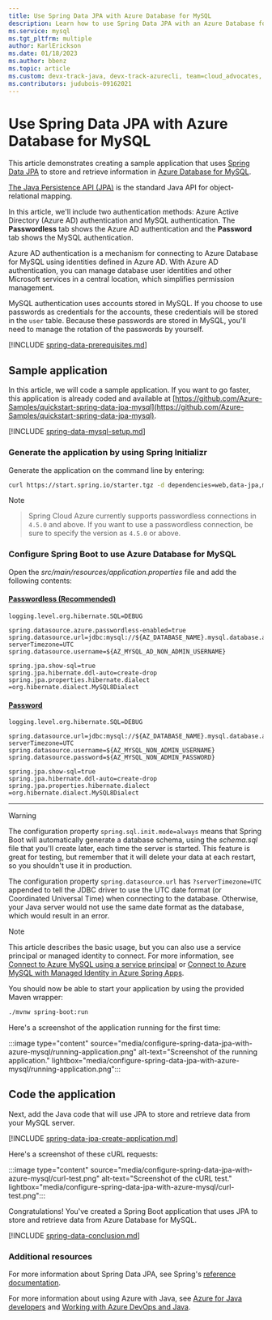 ```yaml
---
title: Use Spring Data JPA with Azure Database for MySQL
description: Learn how to use Spring Data JPA with an Azure Database for MySQL database.
ms.service: mysql
ms.tgt_pltfrm: multiple
author: KarlErickson
ms.date: 01/18/2023
ms.author: bbenz
ms.topic: article
ms.custom: devx-track-java, devx-track-azurecli, team=cloud_advocates, passwordless-java, spring-cloud-azure
ms.contributors: judubois-09162021
---
```


# Use Spring Data JPA with Azure Database for MySQL

This article demonstrates creating a sample application that uses [Spring Data JPA](https://spring.io/projects/spring-data-jpa) to store and retrieve information in [Azure Database for MySQL](/azure/mysql/).

[The Java Persistence API (JPA)](https://en.wikipedia.org/wiki/Java_Persistence_API) is the standard Java API for object-relational mapping.

In this article, we'll include two authentication methods: Azure Active Directory (Azure AD) authentication and MySQL authentication. The **Passwordless** tab shows the Azure AD authentication and the **Password** tab shows the MySQL authentication.

Azure AD authentication is a mechanism for connecting to Azure Database for MySQL using identities defined in Azure AD. With Azure AD authentication, you can manage database user identities and other Microsoft services in a central location, which simplifies permission management.

MySQL authentication uses accounts stored in MySQL. If you choose to use passwords as credentials for the accounts, these credentials will be stored in the `user` table. Because these passwords are stored in MySQL, you'll need to manage the rotation of the passwords by yourself.

[!INCLUDE [spring-data-prerequisites.md](includes/spring-data-prerequisites.md)]

## Sample application

In this article, we will code a sample application. If you want to go faster, this application is already coded and available at [https://github.com/Azure-Samples/quickstart-spring-data-jpa-mysql](https://github.com/Azure-Samples/quickstart-spring-data-jpa-mysql).

[!INCLUDE [spring-data-mysql-setup.md](includes/spring-data-mysql-setup.md)]

### Generate the application by using Spring Initializr

Generate the application on the command line by entering:

```bash
curl https://start.spring.io/starter.tgz -d dependencies=web,data-jpa,mysql,azure-support -d baseDir=azure-database-workshop -d bootVersion=2.7.7 -d javaVersion=1.8 | tar -xzvf -
```

> [!NOTE]
> > Spring Cloud Azure currently supports passwordless connections in `4.5.0` and above. If you want to use a passwordless connection, be sure to specify the version as `4.5.0` or above.

### Configure Spring Boot to use Azure Database for MySQL

Open the *src/main/resources/application.properties* file and add the following contents:

#### [Passwordless (Recommended)](#tab/passwordless)

```properties
logging.level.org.hibernate.SQL=DEBUG

spring.datasource.azure.passwordless-enabled=true
spring.datasource.url=jdbc:mysql://${AZ_DATABASE_NAME}.mysql.database.azure.com:3306/demo?serverTimezone=UTC
spring.datasource.username=${AZ_MYSQL_AD_NON_ADMIN_USERNAME}

spring.jpa.show-sql=true
spring.jpa.hibernate.ddl-auto=create-drop
spring.jpa.properties.hibernate.dialect =org.hibernate.dialect.MySQL8Dialect
```

#### [Password](#tab/password)

```properties
logging.level.org.hibernate.SQL=DEBUG

spring.datasource.url=jdbc:mysql://${AZ_DATABASE_NAME}.mysql.database.azure.com:3306/demo?serverTimezone=UTC
spring.datasource.username=${AZ_MYSQL_NON_ADMIN_USERNAME}
spring.datasource.password=${AZ_MYSQL_NON_ADMIN_PASSWORD}

spring.jpa.show-sql=true
spring.jpa.hibernate.ddl-auto=create-drop
spring.jpa.properties.hibernate.dialect =org.hibernate.dialect.MySQL8Dialect
```

---

> [!WARNING]
> The configuration property `spring.sql.init.mode=always` means that Spring Boot will automatically generate a database schema, using the *schema.sql* file that you'll create later, each time the server is started. This feature is great for testing, but remember that it will delete your data at each restart, so you shouldn't use it in production.
>
> The configuration property `spring.datasource.url` has `?serverTimezone=UTC` appended to tell the JDBC driver to use the UTC date format (or Coordinated Universal Time) when connecting to the database. Otherwise, your Java server would not use the same date format as the database, which would result in an error.

> [!NOTE]
> This article describes the basic usage, but you can also use a service principal or managed identity to connect. For more information, see [Connect to Azure MySQL using a service principal](spring-cloud-azure.md#connect-to-azure-mysql-using-a-service-principal) or [Connect to Azure MySQL with Managed Identity in Azure Spring Apps](spring-cloud-azure.md#connect-to-azure-mysql-with-managed-identity-in-azure-spring-apps).

You should now be able to start your application by using the provided Maven wrapper:

```bash
./mvnw spring-boot:run
```

Here's a screenshot of the application running for the first time:

:::image type="content" source="media/configure-spring-data-jpa-with-azure-mysql/running-application.png" alt-text="Screenshot of the running application." lightbox="media/configure-spring-data-jpa-with-azure-mysql/running-application.png":::

## Code the application

Next, add the Java code that will use JPA to store and retrieve data from your MySQL server.

[!INCLUDE [spring-data-jpa-create-application.md](includes/spring-data-jpa-create-application.md)]

Here's a screenshot of these cURL requests:

:::image type="content" source="media/configure-spring-data-jpa-with-azure-mysql/curl-test.png" alt-text="Screenshot of the cURL test." lightbox="media/configure-spring-data-jpa-with-azure-mysql/curl-test.png":::

Congratulations! You've created a Spring Boot application that uses JPA to store and retrieve data from Azure Database for MySQL.

[!INCLUDE [spring-data-conclusion.md](includes/spring-data-conclusion.md)]

### Additional resources

For more information about Spring Data JPA, see Spring's [reference documentation](https://docs.spring.io/spring-data/jpa/docs/current/reference/html/#reference).

For more information about using Azure with Java, see [Azure for Java developers](../index.yml) and [Working with Azure DevOps and Java](/azure/devops/).
